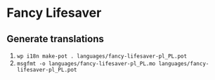 # Fancy Lifesaver

## Generate translations

1. ``wp i18n make-pot . languages/fancy-lifesaver-pl_PL.pot``
1. ``msgfmt -o languages/fancy-lifesaver-pl_PL.mo languages/fancy-lifesaver-pl_PL.pot``

